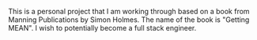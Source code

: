 This is a personal project that I am working through based on a book from Manning Publications by Simon Holmes. The name of the book is "Getting MEAN". I wish to potentially become a full stack engineer.
